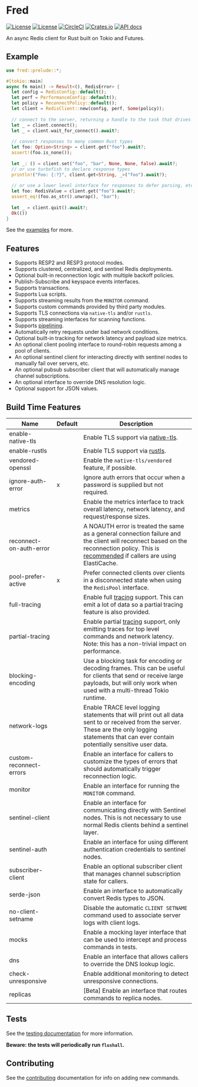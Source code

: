 Fred
====

[![License](https://img.shields.io/badge/license-MIT-blue.svg)](https://opensource.org/licenses/MIT)
[![License](https://img.shields.io/badge/License-Apache%202.0-blue.svg)](https://opensource.org/licenses/Apache-2.0)
[![CircleCI](https://circleci.com/gh/aembke/fred.rs/tree/main.svg?style=svg)](https://circleci.com/gh/aembke/fred.rs/tree/main)
[![Crates.io](https://img.shields.io/crates/v/fred.svg)](https://crates.io/crates/fred)
[![API docs](https://docs.rs/fred/badge.svg)](https://docs.rs/fred)

An async Redis client for Rust built on Tokio and Futures. 

## Example 

```rust
use fred::prelude::*;

#[tokio::main]
async fn main() -> Result<(), RedisError> {
  let config = RedisConfig::default();
  let perf = PerformanceConfig::default();
  let policy = ReconnectPolicy::default();
  let client = RedisClient::new(config, perf, Some(policy));
  
  // connect to the server, returning a handle to the task that drives the connection
  let _ = client.connect();
  let _ = client.wait_for_connect().await?;
 
  // convert responses to many common Rust types
  let foo: Option<String> = client.get("foo").await?;
  assert!(foo.is_none());
  
  let _: () = client.set("foo", "bar", None, None, false).await?;
  // or use turbofish to declare response types
  println!("Foo: {:?}", client.get<String, _>("foo").await?);
  
  // or use a lower level interface for responses to defer parsing, etc
  let foo: RedisValue = client.get("foo").await?;
  assert_eq!(foo.as_str().unwrap(), "bar");
  
  let _ = client.quit().await?;
  Ok(())
}
```

See the [examples](examples/README.md) for more.

## Features

* Supports RESP2 and RESP3 protocol modes.
* Supports clustered, centralized, and sentinel Redis deployments.
* Optional built-in reconnection logic with multiple backoff policies.
* Publish-Subscribe and keyspace events interfaces.
* Supports transactions.
* Supports Lua scripts. 
* Supports streaming results from the `MONITOR` command. 
* Supports custom commands provided by third party modules. 
* Supports TLS connections via `native-tls` and/or `rustls`.
* Supports streaming interfaces for scanning functions.
* Supports [pipelining](https://redis.io/topics/pipelining). 
* Automatically retry requests under bad network conditions.
* Optional built-in tracking for network latency and payload size metrics.
* An optional client pooling interface to round-robin requests among a pool of clients.
* An optional sentinel client for interacting directly with sentinel nodes to manually fail over servers, etc.
* An optional pubsub subscriber client that will automatically manage channel subscriptions.
* An optional interface to override DNS resolution logic.
* Optional support for JSON values.

## Build Time Features 

| Name                    | Default | Description                                                                                                                                                                                                                                                                 |
|-------------------------|---------|-----------------------------------------------------------------------------------------------------------------------------------------------------------------------------------------------------------------------------------------------------------------------------|
| enable-native-tls       |         | Enable TLS support via [native-tls](https://crates.io/crates/native-tls).                                                                                                                                                                                                   |
| enable-rustls           |         | Enable TLS support via [rustls](https://crates.io/crates/rustls).                                                                                                                                                                                                           |
| vendored-openssl        |         | Enable the `native-tls/vendored` feature, if possible.                                                                                                                                                                                                                      |
| ignore-auth-error       | x       | Ignore auth errors that occur when a password is supplied but not required.                                                                                                                                                                                                 |
| metrics                 |         | Enable the metrics interface to track overall latency, network latency, and request/response sizes.                                                                                                                                                                         |
| reconnect-on-auth-error |         | A NOAUTH error is treated the same as a general connection failure and the client will reconnect based on the reconnection policy. This is [recommended](https://github.com/StackExchange/StackExchange.Redis/issues/1273#issuecomment-651823824) if callers are using ElastiCache. |
| pool-prefer-active      | x       | Prefer connected clients over clients in a disconnected state when using the `RedisPool` interface.                                                                                                                                                                         |
| full-tracing            |         | Enable full [tracing](./src/trace/README.md) support. This can emit a lot of data so a partial tracing feature is also provided.                                                                                                                                            |
| partial-tracing         |         | Enable partial [tracing](./src/trace/README.md) support, only emitting traces for top level commands and network latency. Note: this has a non-trivial impact on performance.                                                                                               |
| blocking-encoding       |         | Use a blocking task for encoding or decoding frames. This can be useful for clients that send or receive large payloads, but will only work when used with a multi-thread Tokio runtime.                                                                                    |
| network-logs            |         | Enable TRACE level logging statements that will print out all data sent to or received from the server. These are the only logging statements that can ever contain potentially sensitive user data.                                                                        |
| custom-reconnect-errors |         | Enable an interface for callers to customize the types of errors that should automatically trigger reconnection logic.                                                                                                                                                      |
| monitor                 |         | Enable an interface for running the `MONITOR` command.                                                                                                                                                                                                                      |
| sentinel-client         |         | Enable an interface for communicating directly with Sentinel nodes. This is not necessary to use normal Redis clients behind a sentinel layer.                                                                                                                              |
| sentinel-auth           |         | Enable an interface for using different authentication credentials to sentinel nodes.                                                                                                                                                                                       |
| subscriber-client       |         | Enable an optional subscriber client that manages channel subscription state for callers.                                                                                                                                                                                   |
| serde-json              |         | Enable an interface to automatically convert Redis types to JSON.                                                                                                                                                                                                           |
| no-client-setname       |         | Disable the automatic `CLIENT SETNAME` command used to associate server logs with client logs.                                                                                                                                                                              |
| mocks                   |         | Enable a mocking layer interface that can be used to intercept and process commands in tests.                                                                                                                                                                               |
| dns                     |         | Enable an interface that allows callers to override the DNS lookup logic.                                                                                                                                                                                                   |
| check-unresponsive      |         | Enable additional monitoring to detect unresponsive connections.                                                                                                                                                                                                            |
| replicas                |         | [Beta] Enable an interface that routes commands to replica nodes.                                                                                                                                                                                                           |


## Tests

See the [testing documentation](./tests/README.md) for more information.

**Beware: the tests will periodically run `flushall`.**

## Contributing 

See the [contributing](CONTRIBUTING.md) documentation for info on adding new commands.
